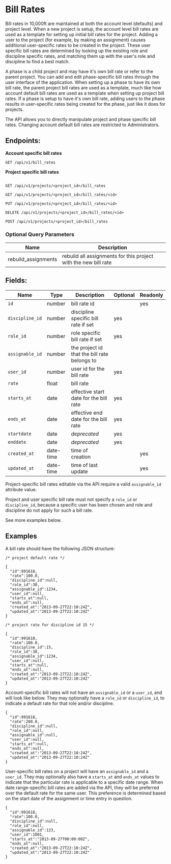 # Bill Rates

Bill rates in 10,000ft are maintained at both the account level (defaults) and project level. When a new project is setup, the account level bill rates are used as a template for setting up initial bill rates for the project. Adding a user to the project (for example, by making an assignment) causes additional user-specific rates to be created in the project. These user specific bill rates are determined by looking up the existing role and discipline specific rates, and matching them up with the user's role and discipline to find a best match.

A phase is a child project and may have it's own bill rate or refer to the parent project. You can add and edit phase-specific bill rates through the user interface of the application. When setting up a phase to have its own bill rate, the parent project bill rates are used as a template, much like how account default bill rates are used as a template when setting up project bill rates. If a phase is setup to have it's own bill rate, adding users to the phase results in user-specific rates being created for the phase, just like it does for projects.

The API allows you to directly manipulate project and phase specific bill rates. Changing account default bill rates are restricted to Administrators.

## Endpoints:

**Account specific bill rates**

```
GET /api/v1/bill_rates
```

**Project specific bill rates**

```

GET /api/v1/projects/<project_id>/bill_rates

GET /api/v1/projects/<project_id>/bill_rates/<id>

PUT /api/v1/projects/<project_id>/bill_rates/<id>

DELETE /api/v1/projects/<project_id>/bill_rates/<id>

POST /api/v1/projects/<project_id>/bill_rates
```

### Optional Query Parameters

| **Name** | **Description** |
| ------ | --------------- |
| rebuild_assignments | rebuild all assignments for this project with the new bill rate |

## Fields:

| **Name** | **Type** | **Description** | **Optional** | **Readonly** |
| -------- | -------- | --------------- | ------------ | ------------- |
| `id` | number | bill rate id |  | yes |
| `discipline_id` | number | discipline specific bill rate if set | yes | |
| `role_id` | number | role specific bill rate if set | yes | |
| `assignable_id` | number | the project id that the bill rate belongs to | | |
| `user_id` | number | user id for the bill rate | yes | |
| `rate` | float | bill rate | | |
| `starts_at` | date | effective start date for the bill rate | yes | |
| `ends_at` | date | effective end date for the bill rate | yes | |
| `startdate` | date | _deprecated_ | yes | |
| `enddate` | date | _deprecated_ | yes | |
| `created_at` | date-time | time of creation | | yes |
| `updated_at` | date-time | time of last update | | yes |


Project-specific bill rates editable via the API require a valid `assignable_id` attribute value.

Project and user specific bill rate must not specify a `role_id` or `discipline_id`, because a specific user has been chosen and role and discipline do not apply for such a bill rate.

See more examples below.

## Examples

A bill rate should have the following JSON structure:

```
/* project default rate */

{
  "id":991618,
  "rate":100.0,
  "discipline_id":null,
  "role_id":30,
  "assignable_id":1234,
  "user_id":null,
  "starts_at":null,
  "ends_at":null,
  "created_at":"2013-09-27T22:10:24Z",
  "updated_at":"2013-09-27T22:10:24Z"
}

/* project rate for discipline id 15 */

{
  "id":991618,
  "rate":100.0,
  "discipline_id":15,
  "role_id":30,
  "assignable_id":1234,
  "user_id":null,
  "starts_at":null,
  "ends_at":null,
  "created_at":"2013-09-27T22:10:24Z",
  "updated_at":"2013-09-27T22:10:24Z"
}
```

Account-specific bill rates will not have an `assignable_id` or a `user_id`, and will look like below. They may optionally have a `role_id` or `discipline_id`, to indicate a default rate for that role and/or discipline.

```
{
  "id":991618,
  "rate":200.0,
  "discipline_id":null,
  "role_id":null,
  "assignable_id":null,
  "user_id":null,
  "starts_at":null,
  "ends_at":null,
  "created_at":"2013-09-27T22:10:24Z",
  "updated_at":"2013-09-27T22:10:24Z"
}
```

User-specific bill rates on a project will have an `assignable_id` and a `user_id`. They may optionally also have a `starts_at` and `ends_at` values to indicate that the particular rate is applicable to a specific date range. When date range-specific bill rates are added via the API, they will be preferred over the default rate for the same user. This preference is determined based on the start date of the assignment or time entry in question.

```
{
  "id":991618,
  "rate":100.0,
  "discipline_id":null,
  "role_id":null,
  "assignable_id":123,
  "user_id":1001,
  "starts_at":"2013-09-27T00:00:00Z",
  "ends_at":null,
  "created_at":"2013-09-27T22:10:24Z",
  "updated_at":"2013-09-27T22:10:24Z"
}
```
